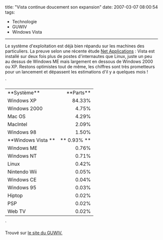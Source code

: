 title: "Vista continue doucement son expansion"
date: 2007-03-07 08:00:54
tags:
  - Technologie
  - GUWIV
  - Windows Vista
---

Le système d'exploitation est déjà bien répandu sur les machines des particuliers. La preuve selon une récente étude [Net Applications](//marketshare.hitslink.com/report.aspx?qprid=2)&nbsp;: Vista est installé sur deux fois plus de postes d'internautes que Linux, juste un peu au dessus de Windows ME mais largement en dessous de Windows 2000 ou XP. Restons optimistes tout de même, les chiffres sont très prometteurs pour un lancement et dépassent les estimations d'il y a quelques mois&nbsp;!

`

<table align="center" class="" cellSpacing="0" cellPadding="0">
    <tr>
        <td class="style1">
        **Système**
        </td>
        <td class="style1" align="right">**Parts**</td>
    </tr>
    <tr>
        <td class="">Windows XP </td>
        <td class="" align="right"> 84.33% </td>
    </tr>
    <tr>
        <td class="">Windows 2000 </td>
        <td class="" align="right"> 4.75% </td>
    </tr>
    <tr>
        <td class="">Mac OS</td>
        <td class="" align="right"> 4.29% </td>
    </tr>
    <tr>
        <td class="">MacIntel </td>
        <td class="" align="right"> 2.09% </td>
    </tr>
    <tr>
        <td class="">Windows 98 </td>
        <td class="" align="right"> 1.50% </td>
    </tr>
    <tr>
        <td class="">**Windows Vista **</td>
        <td class="" align="right">** 0.93% **</td>
    </tr>
    <tr>
        <td class="">Windows ME </td>
        <td class="" align="right"> 0.76% </td>
    </tr>
    <tr>
        <td class="">Windows NT </td>
        <td class="" align="right"> 0.71% </td>
    </tr>
    <tr>
        <td class="">Linux </td>
        <td class="" align="right"> 0.42% </td>
    </tr>
    <tr>
        <td class="">Nintendo Wii </td>
        <td class="" align="right"> 0.05% </td>
    </tr>
    <tr>
        <td class="">Windows CE </td>
        <td class="" align="right"> 0.04% </td>
    </tr>
    <tr>
        <td class="">Windows 95 </td>
        <td class="" align="right"> 0.03% </td>
    </tr>
    <tr>
        <td class="">Hiptop </td>
        <td class="" align="right"> 0.02% </td>
    </tr>
    <tr>
        <td class="">PSP </td>
        <td class="" align="right"> 0.02% </td>
    </tr>
    <tr>
        <td class="">Web TV </td>
        <td class="" align="right"> 0.02% </td>
    </tr>
</table>

`

Trouvé sur [le site du GUWIV.](//guwiv.com/)